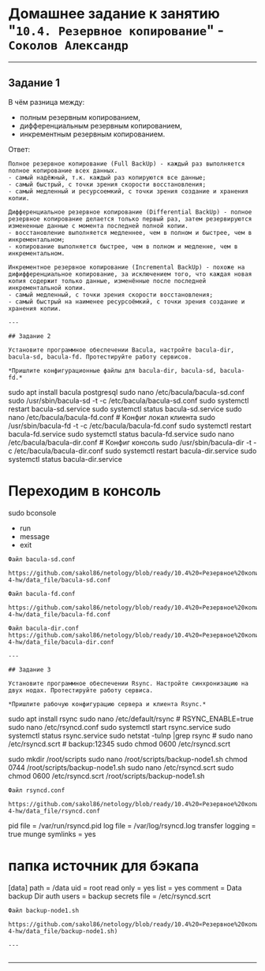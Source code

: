 # Домашнее задание к занятию "`10.4. Резервное копирование`" - `Соколов Александр`



---

## Задание 1

В чём разница между:
- полным резервным копированием,
- дифференциальным резервным копированием,
- инкрементным резервным копированием.

Ответ:

```
Полное резервное копирование (Full BackUp) - каждый раз выполняется полное копирование всех данных.
- самый надёжный, т.к. каждый раз копируются все данные;
- самый быстрый, с точки зрения скорости восстановления;
- самый медленный и ресурсоемкий, с точки зрения создание и хранения копии.

Дифференциальное резервное копирование (Differential BackUp) - полное резервное копирование делается только первый раз, затем резервируются измененные данные с момента последней полной копии.
- восстановление выполняется медленнее, чем в полном и быстрее, чем в инкрементальном;
- копирование выполняется быстрее, чем в полном и медленне, чем в инкрементальном.

Инкрементное резервное копирование (Incremental BackUp) - похоже на дифифференциальное копирование, за исключением того, что каждая новая копия содержит только данные, изменённые после последней инкрементальной копии.
- самый медленный, с точки зрения скорости восстановления;
- самый быстрый на наименее ресурсоёмкий, с точки зрения создание и хранения копии.

---

## Задание 2

Установите программное обеспечении Bacula, настройте bacula-dir, bacula-sd, bacula-fd. Протестируйте работу сервисов.

*Пришлите конфигурационные файлы для bacula-dir, bacula-sd, bacula-fd.*
```
sudo apt install bacula postgresql
sudo nano /etc/bacula/bacula-sd.conf
sudo /usr/sbin/bacula-sd -t -c /etc/bacula/bacula-sd.conf
sudo systemctl restart bacula-sd.service
sudo systemctl status bacula-sd.service
sudo nano /etc/bacula/bacula-fd.conf # Конфиг локал клиента
sudo /usr/sbin/bacula-fd -t -c /etc/bacula/bacula-fd.conf
sudo systemctl restart bacula-fd.service
sudo systemctl status bacula-fd.service
sudo nano /etc/bacula/bacula-dir.conf # Конфиг консоль
sudo /usr/sbin/bacula-dir -t -c /etc/bacula/bacula-dir.conf
sudo systemctl restart bacula-dir.service
sudo systemctl status bacula-dir.service
# Переходим в консоль
sudo bconsole
* run
* message
* exit
```
Файл bacula-sd.conf

https://github.com/sakol86/netology/blob/ready/10.4%20«Резервное%20копирование»/10-4-hw/data_file/bacula-sd.conf

Файл bacula-fd.conf

https://github.com/sakol86/netology/blob/ready/10.4%20«Резервное%20копирование»/10-4-hw/data_file/bacula-fd.conf

Файл bacula-dir.conf
https://github.com/sakol86/netology/blob/ready/10.4%20«Резервное%20копирование»/10-4-hw/data_file/bacula-dir.conf

---

## Задание 3

Установите программное обеспечении Rsync. Настройте синхронизацию на двух нодах. Протестируйте работу сервиса.

*Пришлите рабочую конфигурацию сервера и клиента Rsync.*
```
sudo apt install rsync
sudo nano /etc/default/rsync # RSYNC_ENABLE=true
sudo nano /etc/rsyncd.conf 
sudo systemctl start rsync.service
sudo systemctl status rsync.service
sudo netstat -tulnp |grep rsync # 
sudo nano /etc/rsyncd.scrt # backup:12345
sudo chmod 0600 /etc/rsyncd.scrt

sudo mkdir /root/scripts
sudo nano /root/scripts/backup-node1.sh 
chmod 0744 /root/scripts/backup-node1.sh
sudo nano /etc/rsyncd.scrt 
sudo chmod 0600 /etc/rsyncd.scrt
/root/scripts/backup-node1.sh 
```
Файл rsyncd.conf 

https://github.com/sakol86/netology/blob/ready/10.4%20«Резервное%20копирование»/10-4-hw/data_file/rsyncd.conf
```
pid file = /var/run/rsyncd.pid
log file = /var/log/rsyncd.log
transfer logging = true
munge symlinks = yes
# папка источник для бэкапа
[data]
path = /data
uid = root
read only = yes
list = yes
comment = Data backup Dir
auth users = backup
secrets file = /etc/rsyncd.scrt
```
Файл backup-node1.sh

https://github.com/sakol86/netology/blob/ready/10.4%20«Резервное%20копирование»/10-4-hw/data_file/backup-node1.sh)

---


```

---
